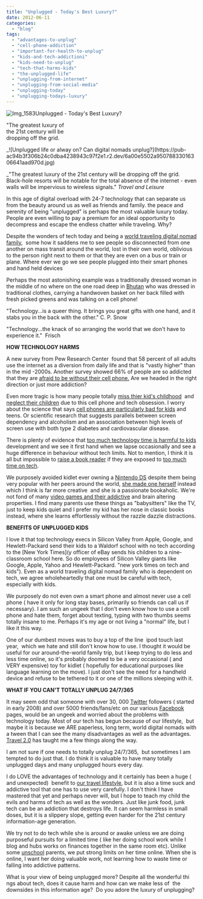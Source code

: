 ```yaml
---
title: "Unplugged - Today's Best Luxury?"
date: 2012-06-11
categories: 
  - "blog"
tags: 
  - "advantages-to-unplug"
  - "cell-phone-addiction"
  - "important-for-health-to-unplug"
  - "kids-and-tech-addictioni"
  - "kids-need-to-unplug"
  - "tech-that-harms-kids"
  - "the-unplugged-life"
  - "unplugging-from-internet"
  - "unplugging-from-social-media"
  - "unplugging-today"
  - "unplugging-todays-luxury"
---
```


![Img_1583](https://pub-ac94b3f306b24c0dba4238943c97f2e1.r2.dev/6a00e5502a9507883301630629959a970d.jpg)Unplugged - Today's Best Luxury?  
  
"The greatest luxury of  
the 21st century will be  
dropping off the grid.

<!--more--> _![Unplugged life or alway on? Can digital nomads unplug?](https://pub-ac94b3f306b24c0dba4238943c97f2e1.r2.dev/6a00e5502a95078833016306641aad970d.jpg)  
  
  
_"The greatest luxury of the 21st century will be dropping off the grid. Black-hole resorts will be notable for the total absence of the internet - even walls will be impervious to wireless signals." _Travel and Leisure_  
  
In this age of digital overload with 24-7 technology that can separate us from the beauty around us as well as friends and family. the peace and serenity of being "unplugged" is perhaps the most valuable luxury today. People are even willing to pay a premium for an ideal opportunity to decompress and escape the endless chatter while traveling. Why?

Despite the wonders of tech today and being a [world traveling digital nomad family](https://pub-ac94b3f306b24c0dba4238943c97f2e1.r2.dev/2009/04/how-to-travel-the-world-as-a-digital-nomad-family.html "world traveling digital nomad family"),  some how it saddens me to see people so disconnected from one another on mass transit around the world, lost in their own world, oblivious to the person right next to them or that they are even on a bus or train or plane. Where ever we go we see people plugged into their smart phones and hand held devices

Perhaps the most astonishing example was a traditionally dressed woman in the middle of no where on the one road deep in [Bhutan](https://pub-ac94b3f306b24c0dba4238943c97f2e1.r2.dev/2011/06/family-travel-bhutan-nomads.html "Bhutan") who was dressed in traditional clothes, carrying a handwoven basket on her back filled with fresh picked greens and was talking on a cell phone!  
  
"Technology...is a queer thing. It brings you great gifts with one hand, and it stabs you in the back with the other." C. P. Snow  
  
  
  
"Technology...the knack of so arranging the world that we don't have to experience it."  Frisch  
  
  
**HOW TECHNOLOGY HARMS**  
  
A new survey from Pew Research Center  found that 58 percent of all adults use the internet as a diversion from daily life and that is "vastly higher" than in the mid -2000s. Another survey showed 66% of people are so addicted that they are [afraid to be without their cell phone.](http://www.huffingtonpost.com/2012/05/08/nomophobia-cell-phone-addictio_n_1500670.html "afraid to be without out cell phone") Are we headed in the right direction or just more addiction?  
  
Even more tragic is how many people totally [miss thier kid's childhood](http://www.handsfreemama.com/2012/05/07/how-to-miss-a-childhood/ "Miss your kids childhood through cell phones and tech")  and [neglect their children](http://www.telegraph.co.uk/family/9280194/Mobile-addict-parents-guilty-of-child-neglect-warns-psychologist.html "neglect their children due to technology") due to this cell phone and tech obsession. I worry about the science that says [cell phones are particularly bad for kids](http://www.internationalparentingassociation.org/BrainDevelopment/cellphones.html "cell phones bad for kids") and teens. Or scientific research that suggests parallels between screen dependency and alcoholism and an association between high levels of screen use with both type 2 diabetes and cardiovascular disease.  
  
There is plenty of evidence that [too much technology time is harmful to kids](http://www.examiner.com/article/too-much-technology-for-kids-is-bad-for-development-says-new-study "too much technology harms kids") development and we see it first hand when we lapse occasionally and see a huge difference in behaviour without tech limits. Not to mention, I think it is all but impossible to [raise a book reader](http://www.ehow.com/list_6026924_effects-internet-reading-skills.html "internet makes hard to raise a book reading kid") if they are exposed to [too much time on tech](http://www.theatlantic.com/magazine/archive/2008/07/is-google-making-us-stupid/6868/ "too much time on tech makes us stupid").  
  
We purposely avoided kidlet ever owning a [Nintendo DS](http://en.wikipedia.org/wiki/Nintendo_DS "nintendo ds") despite them being very popular with her peers around the world, [she made one herself](https://pub-ac94b3f306b24c0dba4238943c97f2e1.r2.dev/2007/02/creative-projec.html "creative child makes own nitendo ds") instead which I think is far more creative  and she is a passionate bookaholic. We're not fond of many [video games and their addictive](http://articles.latimes.com/2011/nov/15/news/la-heb-video-games-brain-addiction-20111115 "video games and addiction") and brain altering properties. I find many parents use these things as "babysitters" like the TV, just to keep kids quiet and I prefer my kid has her nose in classic books instead, where she learns effortlessly without the razzle dazzle distractions.  
  
**BENEFITS OF UNPLUGGED KIDS**  
  
I love it that top technology execs in Silicon Valley from Apple, Google, and Hewlett-Packard send their kids to a Waldorf school with no tech according to the [New York Times](y officer of eBay sends his children to a nine-classroom school here. So do employees of Silicon Valley giants like Google, Apple, Yahoo and Hewlett-Packard.  "new york times on tech and kids"). Even as a world traveling digital nomad family who is dependent on tech, we agree wholeheartedly that one must be careful with tech, especially with kids.  
  
We purposely do not even own a smart phone and almost never use a cell phone ( have it only for long stay bases, primarily so friends can call us if necessary). I am such an ungeek that I don't even know how to use a cell phone and hate them, forget about texting, typing with two thumbs seems totally insane to me. Perhaps it's my age or not living a "normal" life, but I like it this way.  
  
One of our dumbest moves was to buy a top of the line  ipod touch last year,  which we hate and still don't know how to use. I thought it would be useful for our around-the-world family trip, but I keep trying to do less and less time online, so it's probably doomed to be a very occasional ( and VERY expensive) toy for kidlet ( hopefully for educational purposes like language learning on the move). I just don't see the need for a handheld device and refuse to be tethered to it or one of the millions sleeping with it.   
  
**WHAT IF YOU CAN'T TOTALLY UNPLUG 24/7/365**  
  
It may seem odd that someone with over 30, 000 [Twitter](https://twitter.com/#!/soultravelers3 "twitter soultravelers3") followers ( started in early 2008) and over 5000 friends/fans/etc on our various [Facebook](http://www.facebook.com/pages/Soultravelers3com-Around-the-World-Family-Travel-Education-Adventure/185105005187?ref=ts "soultravelers3 facebook page") pages, would be an ungeek and worried about the problems with technology today. Most of our tech has begun because of our lifestyle,  but maybe it is because we ARE paperless, long term, world digital nomads with a tween that I can see the many disadvantages as well as the advantages. [Travel 2.0](https://pub-ac94b3f306b24c0dba4238943c97f2e1.r2.dev/2009/02/twitter-travel-20.html "travel 2.0") has taught me a few things along the way.  
  
I am not sure if one needs to totally unplug 24/7/365,  but sometimes I am tempted to do just that. I do think it is valuable to have many totally unplugged days and many unplugged hours every day.  
  
I do LOVE the advantages of technology and it certainly has been a huge ( and unexpected)  benefit to [our travel lifestyle](https://pub-ac94b3f306b24c0dba4238943c97f2e1.r2.dev/2011/07/what-our-nomadic-travel-lifestyle-looks-like-family-fun.html "our travel lifestyle"), but it is also a time suck and addictive tool that one has to use very carefully. I don't think I have mastered that yet and perhaps never will, but I hope to teach my child the evils and harms of tech as well as the wonders. Just like junk food, junk tech can be an addiction that destroys life. It can seem harmless in small doses, but it is a slippery slope, getting even harder for the 21st century information-age generation.  
  
We try not to do tech while she is around or awake unless we are doing purposeful pursuits for a limited time ( like her doing school work while I blog and hubs works on finances together in the same room etc). Unlike some [unschool](https://pub-ac94b3f306b24c0dba4238943c97f2e1.r2.dev/2010/03/long-term-family-travel-homeschool-roadschool-world-school-digitalnomad-lifestyle-design-virtual-.html "unschool homeschool and travel") parents, we put strong limits on her time online. When she is online, I want her doing valuable work, not learning how to waste time or falling into addictive patterns.  
  
What is your view of being unplugged more? Despite all the wonderful thi ngs about tech, does it cause harm and how can we make less of  the downsides in this information age?  Do you adore the luxury of unplugging?

